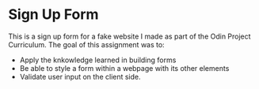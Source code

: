 # Sign Up Form
This is a sign up form for a fake website I made as part of the Odin Project Curriculum. The goal of this assignment was to:

- Apply the knkowledge learned in building forms
- Be able to style a form within a webpage with its other elements
- Validate user input on the client side.
